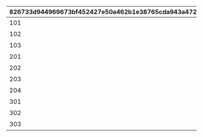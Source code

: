 |826733d944969673bf452427e50a462b1e38765cda943a472f3917e2e11a0fd1|ce550b96e01407c35cec76ac95e5adf3f037fb70a082aca3115e74b578db57b3|ca3ff2b9fd28dcfca000fed1ee5bce9dc18ae7aedaf0793543d9201c756014c3|ab39ab79cbfaa593479f42a3f2e47312731ab8756eda2bfd2e7788a6e0620de4|896bd6ac7bdd6914322c2405e35c184972bcb33ebd2ce503e91315114c4fc15f|659a9a264a8c3a4849a91ac14cc2edcc285649cbab3974ec38ab14aa8e69af21|
| --- | --- | --- | --- | --- | --- |
|101|ちぇるるんインパクト|特別講座プレゼンレポート|12|1|13|
|102|クロエご明察|特別講座プレゼンレポート|13|1|14|
|103|吹き散らせ先輩風|特別講座プレゼンレポート|14|1|22|
|201|アキノのリーダーシップ|メルクリウス財団活動日誌|22|2|23|
|202|燃えろたい焼き魂|メルクリウス財団活動日誌|23|2|24|
|203|麦しゅわに不可能なし|メルクリウス財団活動日誌|24|2|25|
|204|ミフユの説教１日コース|メルクリウス財団活動日誌|25|2|32|
|301|発泡と生菓子の哲学|ユニのメモ帳|32|3|33|
|302|虎穴に潜らずんば|ユニのメモ帳|33|3|34|
|303|動作試験と破滅の誘惑|ユニのメモ帳|34|3|0|